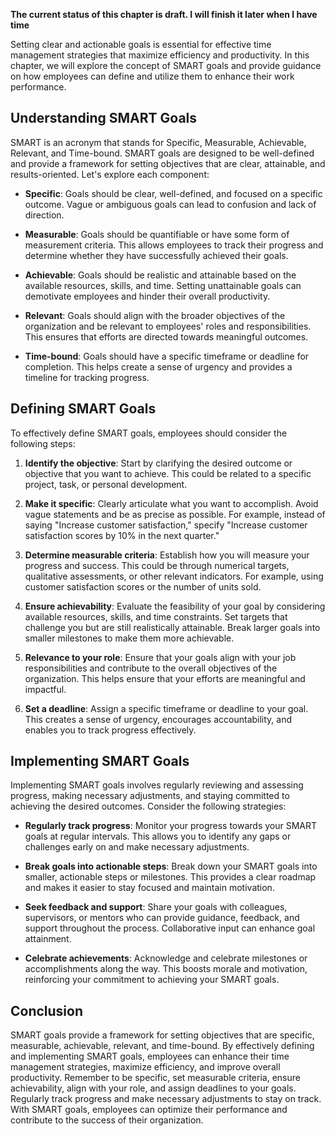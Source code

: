 **The current status of this chapter is draft. I will finish it later when I have time**

Setting clear and actionable goals is essential for effective time management strategies that maximize efficiency and productivity. In this chapter, we will explore the concept of SMART goals and provide guidance on how employees can define and utilize them to enhance their work performance.

Understanding SMART Goals
-------------------------

SMART is an acronym that stands for Specific, Measurable, Achievable, Relevant, and Time-bound. SMART goals are designed to be well-defined and provide a framework for setting objectives that are clear, attainable, and results-oriented. Let's explore each component:

* **Specific**: Goals should be clear, well-defined, and focused on a specific outcome. Vague or ambiguous goals can lead to confusion and lack of direction.

* **Measurable**: Goals should be quantifiable or have some form of measurement criteria. This allows employees to track their progress and determine whether they have successfully achieved their goals.

* **Achievable**: Goals should be realistic and attainable based on the available resources, skills, and time. Setting unattainable goals can demotivate employees and hinder their overall productivity.

* **Relevant**: Goals should align with the broader objectives of the organization and be relevant to employees' roles and responsibilities. This ensures that efforts are directed towards meaningful outcomes.

* **Time-bound**: Goals should have a specific timeframe or deadline for completion. This helps create a sense of urgency and provides a timeline for tracking progress.

Defining SMART Goals
--------------------

To effectively define SMART goals, employees should consider the following steps:

1. **Identify the objective**: Start by clarifying the desired outcome or objective that you want to achieve. This could be related to a specific project, task, or personal development.

2. **Make it specific**: Clearly articulate what you want to accomplish. Avoid vague statements and be as precise as possible. For example, instead of saying "Increase customer satisfaction," specify "Increase customer satisfaction scores by 10% in the next quarter."

3. **Determine measurable criteria**: Establish how you will measure your progress and success. This could be through numerical targets, qualitative assessments, or other relevant indicators. For example, using customer satisfaction scores or the number of units sold.

4. **Ensure achievability**: Evaluate the feasibility of your goal by considering available resources, skills, and time constraints. Set targets that challenge you but are still realistically attainable. Break larger goals into smaller milestones to make them more achievable.

5. **Relevance to your role**: Ensure that your goals align with your job responsibilities and contribute to the overall objectives of the organization. This helps ensure that your efforts are meaningful and impactful.

6. **Set a deadline**: Assign a specific timeframe or deadline to your goal. This creates a sense of urgency, encourages accountability, and enables you to track progress effectively.

Implementing SMART Goals
------------------------

Implementing SMART goals involves regularly reviewing and assessing progress, making necessary adjustments, and staying committed to achieving the desired outcomes. Consider the following strategies:

* **Regularly track progress**: Monitor your progress towards your SMART goals at regular intervals. This allows you to identify any gaps or challenges early on and make necessary adjustments.

* **Break goals into actionable steps**: Break down your SMART goals into smaller, actionable steps or milestones. This provides a clear roadmap and makes it easier to stay focused and maintain motivation.

* **Seek feedback and support**: Share your goals with colleagues, supervisors, or mentors who can provide guidance, feedback, and support throughout the process. Collaborative input can enhance goal attainment.

* **Celebrate achievements**: Acknowledge and celebrate milestones or accomplishments along the way. This boosts morale and motivation, reinforcing your commitment to achieving your SMART goals.

Conclusion
----------

SMART goals provide a framework for setting objectives that are specific, measurable, achievable, relevant, and time-bound. By effectively defining and implementing SMART goals, employees can enhance their time management strategies, maximize efficiency, and improve overall productivity. Remember to be specific, set measurable criteria, ensure achievability, align with your role, and assign deadlines to your goals. Regularly track progress and make necessary adjustments to stay on track. With SMART goals, employees can optimize their performance and contribute to the success of their organization.
